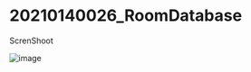# 20210140026_RoomDatabase

ScrenShoot

![image](https://github.com/DavitPH/20210140026_RoomDatabase/assets/108072024/5a5facd3-5d87-4ed8-9232-f51c5e21facb)
